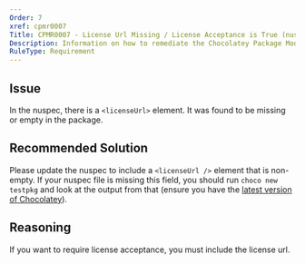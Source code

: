 ```yaml
---
Order: 7
xref: cpmr0007
Title: CPMR0007 - License Url Missing / License Acceptance is True (nuspec)
Description: Information on how to remediate the Chocolatey Package Moderation Rule 0007
RuleType: Requirement
---
```


<?! Include "../../../../../shared/package-validator-rule-requirement.txt" /?>

## Issue

In the nuspec, there is a `<licenseUrl>` element. It was found to be missing or empty in the package.

## Recommended Solution

Please update the nuspec to include a `<licenseUrl />` element that is non-empty. If your nuspec file is missing this field, you should run `choco new testpkg` and look at the output from that (ensure you have the [latest version of Chocolatey](https://community.chocolatey.org/packages?q=id%3Achocolatey)).

## Reasoning

If you want to require license acceptance, you must include the license url.